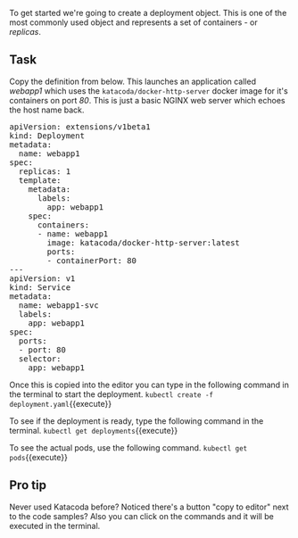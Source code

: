 To get started we're going to create a deployment object. This is one of the most commonly used object and represents a set of containers - or _replicas_.
## Task
Copy the definition from below. This launches an application called _webapp1_ which uses the `katacoda/docker-http-server` docker image for it's containers on port _80_. This is just a basic NGINX web server which echoes the host name back.

<pre class="file dockerfile" data-filename="deployment.yaml" data-target="replace">
apiVersion: extensions/v1beta1
kind: Deployment
metadata:
  name: webapp1
spec:
  replicas: 1
  template:
    metadata:
      labels:
        app: webapp1
    spec:
      containers:
      - name: webapp1
        image: katacoda/docker-http-server:latest
        ports:
        - containerPort: 80
---
apiVersion: v1
kind: Service
metadata:
  name: webapp1-svc
  labels:
    app: webapp1
spec:
  ports:
  - port: 80
  selector:
    app: webapp1
</pre>

Once this is copied into the editor you can type in the following command in the terminal to start the deployment.
`kubectl create -f deployment.yaml`{{execute}}

To see if the deployment is ready, type the following command in the terminal.
`kubectl get deployments`{{execute}}

To see the actual pods, use the following command.
`kubectl get pods`{{execute}}

## Pro tip
Never used Katacoda before? Noticed there's a button "copy to editor" next to the code samples? Also you can click on the commands and it will be executed in the terminal.